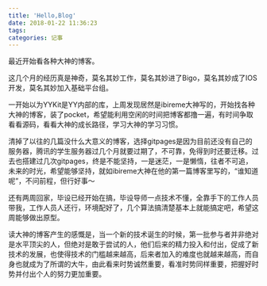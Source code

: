 ```yaml
---
title: 'Hello,Blog'
date: 2018-01-22 11:36:23
tags:
categories: 记事
---
```


最近开始看各种大神的博客。

这几个月的经历真是神奇，莫名其妙工作，莫名其妙进了Bigo，莫名其妙成了IOS开发，莫名其妙加入基础平台组。

一开始以为YYKit是YY内部的库，上周发现居然是ibireme大神写的，开始找各种大神的博客，装了pocket，希望能利用空闲的时间把博客都撸一遍，有时间争取看看源码，看看大神的成长路径，学习大神的学习习惯。

清掉了以往的几篇没什么大意义的博客，选择gitpages是因为目前还没有自己的服务器，腾讯的学生服务器过几个月就要过期了，不可靠，免得到时还要迁移。过去也搭建过几次gitpages，终是不能坚持，一是迷茫，一是懒惰，往者不可追，未来的时光，希望能够坚持，就如ibireme大神在他的第一篇博客里写的，“谁知道呢”，不问前程，但行好事～

还有两周回家，毕设已经开始在搞，毕设导师一点技术不懂，全靠手下的工作人员带我，工作人员人还行，环境配好了，几个算法搞清楚基本上就能搞定吧，希望这周能够做出原型。

读大神的博客产生的感慨是，当一个新的技术诞生的时候，第一批参与者并非绝对是水平顶尖的人，但绝对是敢于尝试的人，他们后来的精力投入和付出，促成了新技术的发展，也使得技术的门槛越来越高，后来者加入的难度也就越来越高，而自身也就成为了所谓的大牛，由此看来时势诚然重要，看准时势同样重要，把握好时势并付出个人的努力更加重要。